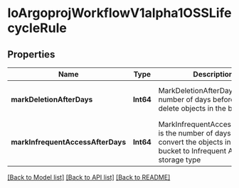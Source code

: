 # IoArgoprojWorkflowV1alpha1OSSLifecycleRule


## Properties
Name | Type | Description | Notes
------------ | ------------- | ------------- | -------------
**markDeletionAfterDays** | **Int64** | MarkDeletionAfterDays is the number of days before we delete objects in the bucket | [optional] [default to nothing]
**markInfrequentAccessAfterDays** | **Int64** | MarkInfrequentAccessAfterDays is the number of days before we convert the objects in the bucket to Infrequent Access (IA) storage type | [optional] [default to nothing]


[[Back to Model list]](../README.md#models) [[Back to API list]](../README.md#api-endpoints) [[Back to README]](../README.md)


